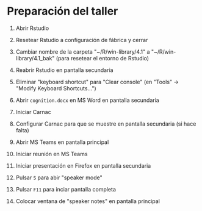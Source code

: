# Preparación del taller


1. Abrir Rstudio

1. Resetear Rstudio a configuración de fábrica y cerrar

1. Cambiar nombre de la carpeta "~/R/win-library/4.1" a
   "~/R/win-library/4.1_bak" (para resetear el entorno de Rstudio)
   
1. Reabrir Rstudio en pantalla secundaria

1. Eliminar "keyboard shortcut" para "Clear console"
   (en "Tools" -> "Modify Keyboard Shortcuts...")
   <!-- TODO: TODOS LOS shortcuts? -->

1. Abrir `cognition.docx` en MS Word en pantalla secundaria

1. Iniciar Carnac

1. Configurar Carnac para que se muestre en pantalla secundaria (si hace falta)

1. Abrir MS Teams en pantalla principal

1. Iniciar reunión en MS Teams

1. Iniciar presentación en Firefox en pantalla secundaria

1. Pulsar `S` para abir "speaker mode"

1. Pulsar `F11` para inciar pantalla completa

1. Colocar ventana de "speaker notes" en pantalla principal
